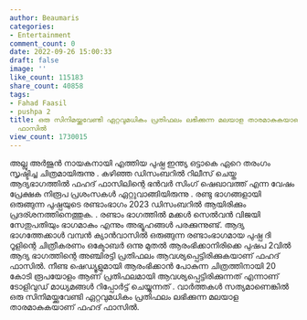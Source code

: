 ```yaml
---
author: Beaumaris
categories:
- Entertainment
comment_count: 0
date: 2022-09-26 15:00:33
draft: false
image: ''
like_count: 115183
share_count: 40858
tags:
- Fahad Faasil
- pushpa 2
title: ഒരു സിനിമയ്ക്കുവേണ്ടി ഏറ്റവുമധികം പ്രതിഫലം ലഭിക്കുന്ന മലയാള താരമാകുകയാണ് ഫഹദ്
  ഫാസിൽ
view_count: 1730015
---
```


അല്ലു അർജുൻ നായകനായി എത്തിയ പുഷ്പ ഇന്ത്യ ഒട്ടാകെ ഏറെ തരംഗം സൃഷ്ടിച്ച ചിത്രമായിരുന്നു . കഴിഞ്ഞ ഡിസംബറിൽ റിലീസ് ചെയ്ത ആദ്യഭാഗത്തിൽ ഫഹദ് ഫാസിലിന്റെ ഭൻവർ സിംഗ് ഷെഖാവത്ത് എന്ന വേഷം പ്രേക്ഷക നിരൂപ പ്രശംസകൾ ഏറ്റുവാങ്ങിയിരുന്നു . രണ്ടു ഭാഗങ്ങളായി ഒരുങ്ങുന്ന പുഷ്പയുടെ രണ്ടാംഭാഗം 2023 ഡിസംബറിൽ ആയിരിക്കും പ്രദര്ശനത്തിനെത്തുക. . രണ്ടാം ഭാഗത്തിൽ മക്കൾ സെൽവൻ വിജയി സേതുപതിയും ഭാഗമാകും എന്നും അഭ്യൂഹങ്ങൾ പരക്കുന്നുണ്ട്. ആദ്യ ഭാഗത്തേക്കാൾ വമ്പൻ ക്യാൻവാസിൽ ഒരുങ്ങുന്ന രണ്ടാംഭാഗമായ പുഷ്പ ദി റൂളിന്റെ ചിത്രീകരണം ഒക്ടോബർ ഒന്നു മുതൽ ആരംഭിക്കാനിരിക്കെ പുഷപ 2വിൽ ആദ്യ ഭാഗത്തിന്റെ അഞ്ചിരട്ടി പ്രതിഫലം ആവശ്യപ്പെട്ടിരിക്കുകയാണ് ഫഹദ് ഫാസിൽ. നീണ്ട ഷെഡ്യൂളുമായി ആരംഭിക്കാൻ പോകുന്ന ചിത്രത്തിനായി 20 കോടി രൂപയോളം ആണ് പ്രതിഫലമായി ആവശ്യപ്പെട്ടിരിക്കുന്നത് എന്നാണ് ടോളിവുഡ് മാധ്യമങ്ങൾ റിപ്പോർട്ട് ചെയ്യുന്നത് . വാർത്തകൾ സത്യമാണെങ്കിൽ ഒരു സിനിമയ്ക്കുവേണ്ടി ഏറ്റവുമധികം പ്രതിഫലം ലഭിക്കുന്ന മലയാള താരമാകുകയാണ് ഫഹദ് ഫാസിൽ.